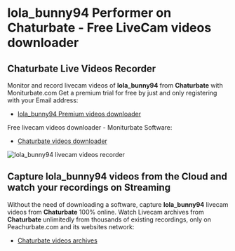 # lola_bunny94 Performer on Chaturbate - Free LiveCam videos downloader

## Chaturbate Live Videos Recorder

Monitor and record livecam videos of **lola_bunny94** from **Chaturbate** with Moniturbate.com
Get a premium trial for free by just and only registering with your Email address:
* [lola_bunny94 Premium videos downloader](https://moniturbate.com/request-demo-licence-key.html)

Free livecam videos downloader - Moniturbate Software:
* [Chaturbate videos downloader](https://moniturbate.com/moniturbate-download-software.html)

![lola_bunny94 livecam videos recorder](https://peachurnet.com/templates/moniturbate-software.png)


## Capture lola_bunny94 videos from the Cloud and watch your recordings on Streaming

Without the need of downloading a software, capture **lola_bunny94** livecam videos from **Chaturbate** 100% online.
Watch Livecam archives from **Chaturbate** unlimitedly from thousands of existing recordings, only on Peachurbate.com and its websites network:
* [Chaturbate videos archives](https://peachurnet.com/)